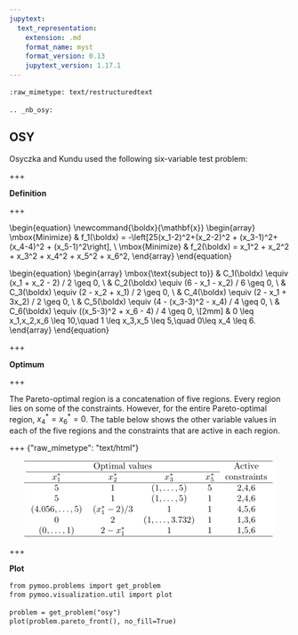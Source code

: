 ```yaml
---
jupytext:
  text_representation:
    extension: .md
    format_name: myst
    format_version: 0.13
    jupytext_version: 1.17.1
---
```


```{raw-cell}
:raw_mimetype: text/restructuredtext

.. _nb_osy:
```

## OSY

Osyczka and Kundu used the following six-variable
test problem: 

+++

**Definition**

+++

\begin{equation}
\newcommand{\boldx}{\mathbf{x}}
\begin{array}
\mbox{Minimize} & f_1(\boldx) = -\left[25(x_1-2)^2+(x_2-2)^2 + (x_3-1)^2+(x_4-4)^2  + (x_5-1)^2\right], \\
\mbox{Minimize} & f_2(\boldx) = x_1^2 + x_2^2 + x_3^2 + x_4^2 + x_5^2 + x_6^2, 
\end{array}
\end{equation}

\begin{equation}
\begin{array}
\mbox{\text{subject to}} & C_1(\boldx) \equiv (x_1 + x_2 - 2) / 2 \geq 0, \\
& C_2(\boldx) \equiv (6 - x_1 - x_2) / 6 \geq 0, \\
& C_3(\boldx) \equiv (2 - x_2 + x_1) / 2 \geq 0, \\
& C_4(\boldx) \equiv (2 - x_1 + 3x_2) / 2 \geq 0, \\
& C_5(\boldx) \equiv (4 - (x_3-3)^2 - x_4) / 4 \geq 0, \\
& C_6(\boldx) \equiv ((x_5-3)^2 + x_6 - 4) / 4 \geq 0, \\[2mm]
& 0 \leq x_1,x_2,x_6 \leq 10,\quad 1 \leq x_3,x_5 \leq 5,\quad 0\leq x_4 \leq 6.
\end{array}
\end{equation}

+++

**Optimum**

+++

The Pareto-optimal region is a concatenation of
five regions. Every region lies on some of the constraints. However, for the
entire Pareto-optimal region, $x_4^{\ast} = x_6^{\ast} = 0$. 
The table below shows the other variable values in each of the five
regions and the constraints that are active in each region.


+++ {"raw_mimetype": "text/html"}

<div style="text-align: center;">
    <img src="https://github.com/anyoptimization/pymoo-data/blob/main/docs/images/pf_osy.png?raw=true" width="450">
</div>

+++

**Plot**

```{code-cell} ipython3
from pymoo.problems import get_problem
from pymoo.visualization.util import plot

problem = get_problem("osy")
plot(problem.pareto_front(), no_fill=True)
```
